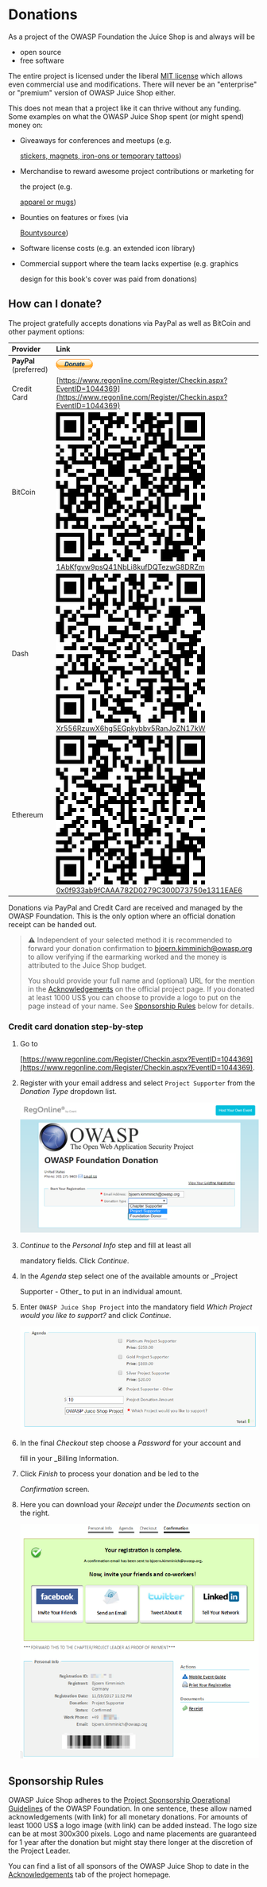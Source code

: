 # Donations

As a project of the OWASP Foundation the Juice Shop is and always will be

* open source
* free software

The entire project is licensed under the liberal [MIT license](https://opensource.org/licenses/MIT) which allows even commercial use and modifications. There will never be an "enterprise" or "premium" version of OWASP Juice Shop either.

This does not mean that a project like it can thrive without any funding. Some examples on what the OWASP Juice Shop spent \(or might spend\) money on:

* Giveaways for conferences and meetups \(e.g.

  [stickers, magnets, iron-ons or temporary tattoos](https://www.stickeryou.com/products/owasp-juice-shop/794)\)

* Merchandise to reward awesome project contributions or marketing for

  the project \(e.g.

  [apparel or mugs](http://shop.spreadshirt.com/juiceshop)\)

* Bounties on features or fixes \(via

  [Bountysource](https://www.bountysource.com/teams/juice-shop)\)

* Software license costs \(e.g. an extended icon library\)
* Commercial support where the team lacks expertise \(e.g. graphics

  design for this book's cover was paid from donations\)

## How can I donate?

The project gratefully accepts donations via PayPal as well as BitCoin and other payment options:

| Provider | Link |
| :--- | :--- |
| **PayPal** \(preferred\) | [![PayPal Donate Button](../.gitbook/assets/paypal_donate.gif)](https://www.paypal.com/cgi-bin/webscr?cmd=_donations&business=paypal%40owasp.org&lc=BM&item_name=OWASP%20Juice%20Shop%20Project&item_number=OWASP%20Foundation&no_note=0&currency_code=USD&bn=PP-DonationsBF) |
| Credit Card | [https://www.regonline.com/Register/Checkin.aspx?EventID=1044369](https://www.regonline.com/Register/Checkin.aspx?EventID=1044369) |
| BitCoin | ![bitcoin:1AbKfgvw9psQ41NbLi8kufDQTezwG8DRZm](../.gitbook/assets/1abkfgvw9psq41nbli8kufdqtezwg8drzm.png) [1AbKfgvw9psQ41NbLi8kufDQTezwG8DRZm](https://blockchain.info/address/1AbKfgvw9psQ41NbLi8kufDQTezwG8DRZm) |
| Dash | ![dash:Xr556RzuwX6hg5EGpkybbv5RanJoZN17kW](../.gitbook/assets/xr556rzuwx6hg5egpkybbv5ranjozn17kw.png) [Xr556RzuwX6hg5EGpkybbv5RanJoZN17kW](https://explorer.dash.org/address/Xr556RzuwX6hg5EGpkybbv5RanJoZN17kW) |
| Ethereum | ![0x0f933ab9fCAAA782D0279C300D73750e1311EAE6](../.gitbook/assets/0x0f933ab9fcaaa782d0279c300d73750e1311eae6.png) [0x0f933ab9fCAAA782D0279C300D73750e1311EAE6](https://etherscan.io/address/0x0f933ab9fcaaa782d0279c300d73750e1311eae6) |

Donations via PayPal and Credit Card are received and managed by the OWASP Foundation. This is the only option where an official donation receipt can be handed out.

> :warning: Independent of your selected method it is recommended to forward your donation confirmation to [bjoern.kimminich@owasp.org](mailto:bjoern.kimminich@owasp.org) to allow verifying if the earmarking worked and the money is attributed to the Juice Shop budget.
>
> You should provide your full name and \(optional\) URL for the mention in the [Acknowledgements](https://www.owasp.org/index.php/OWASP_Juice_Shop_Project#tab=Acknowledgements) on the official project page. If you donated at least 1000 US$ you can choose to provide a logo to put on the page instead of your name. See [Sponsorship Rules](donations.md#sponsorship-rules) below for details.

### Credit card donation step-by-step

1. Go to

   [https://www.regonline.com/Register/Checkin.aspx?EventID=1044369](https://www.regonline.com/Register/Checkin.aspx?EventID=1044369).

2. Register with your email address and select `Project Supporter` from the _Donation Type_ dropdown list.

   ![Registration step](../.gitbook/assets/regonline01.png)

3. _Continue_ to the _Personal Info_ step and fill at least all

   mandatory fields. Click _Continue_.

4. In the _Agenda_ step select one of the available amounts or \_Project

   Supporter - Other\_ to put in an individual amount.

5. Enter `OWASP Juice Shop Project` into the mandatory field _Which Project would you like to support?_ and click _Continue_.

   ![Registration step](../.gitbook/assets/regonline02.png)

6. In the final _Checkout_ step choose a _Password_ for your account and

   fill in your \_Billing Information.

7. Click _Finish_ to process your donation and be led to the

   _Confirmation_ screen.

8. Here you can download your _Receipt_ under the _Documents_ section on the right.

   ![Registration step](../.gitbook/assets/regonline03.png)

## Sponsorship Rules

OWASP Juice Shop adheres to the [Project Sponsorship Operational Guidelines](https://www.owasp.org/index.php/Project_Sponsorship_Operational_Guidelines) of the OWASP Foundation. In one sentence, these allow named acknowledgements \(with link\) for all monetary donations. For amounts of least 1000 US$ a logo image \(with link\) can be added instead. The logo size can be at most 300x300 pixels. Logo and name placements are guaranteed for 1 year after the donation but might stay there longer at the discretion of the Project Leader.

You can find a list of all sponsors of the OWASP Juice Shop to date in the [Acknowledgements](https://www.owasp.org/index.php/OWASP_Juice_Shop_Project#tab=Acknowledgements) tab of the project homepage.

